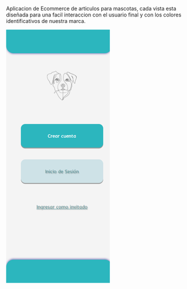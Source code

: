 Aplicacion de Ecommerce de articulos para mascotas, cada vista esta diseñada para una facil interaccion con el usuario final y con los colores identificativos de nuestra marca.

![INICIO](static/src/vista-inicio.png)
